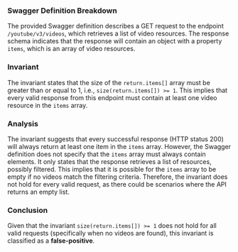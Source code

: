 ### Swagger Definition Breakdown
The provided Swagger definition describes a GET request to the endpoint `/youtube/v3/videos`, which retrieves a list of video resources. The response schema indicates that the response will contain an object with a property `items`, which is an array of video resources.

### Invariant
The invariant states that the size of the `return.items[]` array must be greater than or equal to 1, i.e., `size(return.items[]) >= 1`. This implies that every valid response from this endpoint must contain at least one video resource in the `items` array.

### Analysis
The invariant suggests that every successful response (HTTP status 200) will always return at least one item in the `items` array. However, the Swagger definition does not specify that the `items` array must always contain elements. It only states that the response retrieves a list of resources, possibly filtered. This implies that it is possible for the `items` array to be empty if no videos match the filtering criteria. Therefore, the invariant does not hold for every valid request, as there could be scenarios where the API returns an empty list.

### Conclusion
Given that the invariant `size(return.items[]) >= 1` does not hold for all valid requests (specifically when no videos are found), this invariant is classified as a **false-positive**.
